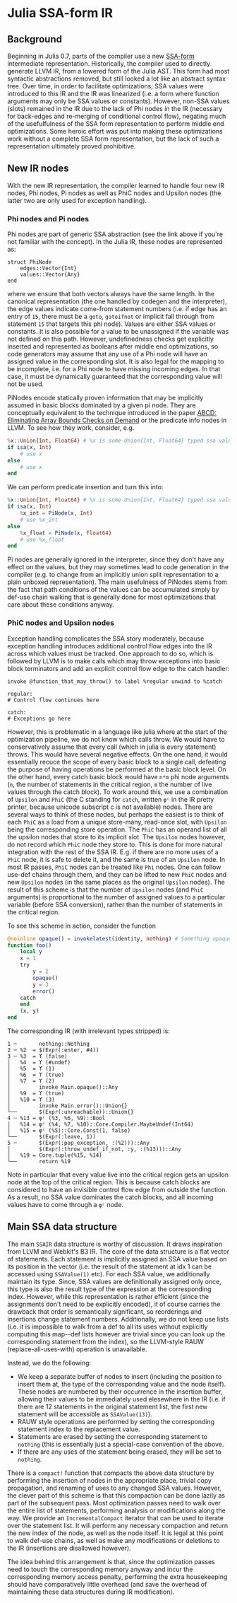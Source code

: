 # Julia SSA-form IR

## Background

Beginning in Julia 0.7, parts of the compiler use a new [SSA-form](https://en.wikipedia.org/wiki/Static_single_assignment_form)
intermediate representation. Historically, the compiler used to directly generate LLVM IR, from a lowered form of the Julia
AST. This form had most syntactic abstractions removed, but still looked a lot like an abstract syntax tree.
Over time, in order to facilitate optimizations, SSA values were introduced to this IR and the IR was
linearized (i.e. a form where function arguments may only be SSA values or constants). However, non-SSA values
(slots) remained in the IR due to the lack of Phi nodes in the IR (necessary for back-edges and re-merging of
conditional control flow), negating much of the usefulfulness of the SSA form representation to perform
middle end optimizations. Some heroic effort was put into making these optimizations work without a complete SSA
form representation, but the lack of such a representation ultimately proved prohibitive.

## New IR nodes

With the new IR representation, the compiler learned to handle four new IR nodes, Phi nodes, Pi
nodes as well as PhiC nodes and Upsilon nodes (the latter two are only used for exception handling).

### Phi nodes and Pi nodes

Phi nodes are part of generic SSA abstraction (see the link above if you're not familiar with
the concept). In the Julia IR, these nodes are represented as:
```
struct PhiNode
    edges::Vector{Int}
    values::Vector{Any}
end
```
where we ensure that both vectors always have the same length. In the canonical representation (the one
handled by codegen and the interpreter), the edge values indicate come-from statement numbers (i.e.
if edge has an entry of `15`, there must be a `goto`, `gotoifnot` or implicit fall through from
statement `15` that targets this phi node). Values are either SSA values or constants. It is also
possible for a value to be unassigned if the variable was not defined on this path. However, undefinedness
checks get explicitly inserted and represented as booleans after middle end optimizations, so code generators
may assume that any use of a Phi node will have an assigned value in the corresponding slot. It is also legal
for the mapping to be incomplete, i.e. for a Phi node to have missing incoming edges. In that case, it must
be dynamically guaranteed that the corresponding value will not be used.

PiNodes encode statically proven information that may be implicitly assumed in basic blocks dominated by a given
pi node. They are conceptually equivalent to the technique introduced in the paper
[ABCD: Eliminating Array Bounds Checks on Demand](https://dl.acm.org/citation.cfm?id=358438.349342) or the predicate info nodes in LLVM. To see how they work, consider,
e.g.

```julia
%x::Union{Int, Float64} # %x is some Union{Int, Float64} typed ssa value
if isa(x, Int)
    # use x
else
    # use x
end
```

We can perform predicate insertion and turn this into:

```julia
%x::Union{Int, Float64} # %x is some Union{Int, Float64} typed ssa value
if isa(x, Int)
    %x_int = PiNode(x, Int)
    # use %x_int
else
    %x_float = PiNode(x, Float64)
    # use %x_float
end
```

Pi nodes are generally ignored in the interpreter, since they don't have any effect on the values,
but they may sometimes lead to code generation in the compiler (e.g. to change from an implicitly
union split representation to a plain unboxed representation). The main usefulness of PiNodes stems
from the fact that path conditions of the values can be accumulated simply by def-use chain walking
that is generally done for most optimizations that care about these conditions anyway.

### PhiC nodes and Upsilon nodes

Exception handling complicates the SSA story moderately, because exception handling
introduces additional control flow edges into the IR across which values must be tracked.
One approach to do so, which is followed by LLVM is to make calls which may throw exceptions
into basic block terminators and add an explicit control flow edge to the catch handler:

```
invoke @function_that_may_throw() to label %regular unwind to %catch

regular:
# Control flow continues here

catch:
# Exceptions go here
```

However, this is problematic in a language like julia where at the start of the optimization
pipeline, we do not know which calls throw. We would have to conservatively assume that every
call (which in julia is every statement) throws. This would have several negative effects.
On the one hand, it would essentially recuce the scope of every basic block to a single call,
defeating the purpose of having operations be performed at the basic block level. On the other
hand, every catch basic block would have `n*m` phi node arguments (`n`, the number of statements
in the critical region, `m` the number of live values through the catch block). To work around
this, we use a combination of `Upsilon` and `PhiC` (the C standing for `catch`,
written `φᶜ` in the IR pretty printer, because
unicode subscript c is not available) nodes. There are several ways to think of these nodes, but
perhaps the easiest is to think of each `PhiC` as a load from a unique store-many, read-once slot,
with `Upsilon` being the corresponding store operation. The `PhiC` has an operand list of all the
upsilon nodes that store to its implicit slot. The `Upsilon` nodes however, do not record which `PhiC`
node they store to. This is done for more natural integration with the rest of the SSA IR. E.g.
if there are no more uses of a `PhiC` node, it is safe to delete it, and the same is true of an
`Upsilon` node. In most IR passes, `PhiC` nodes can be treated like `Phi` nodes. One can follow
use-def chains through them, and they can be lifted to new `PhiC` nodes and new `Upsilon` nodes (in the
same places as the original `Upsilon` nodes). The result of this scheme is that the number of
`Upsilon` nodes (and `PhiC` arguments) is proportional to the number of assigned values to a particular
variable (before SSA conversion), rather than the number of statements in the critical region.

To see this scheme in action, consider the function

```julia
@noinline opaque() = invokelatest(identity, nothing) # Something opaque
function foo()
    local y
    x = 1
    try
        y = 2
        opaque()
        y = 3
        error()
    catch
    end
    (x, y)
end
```

The corresponding IR (with irrelevant types stripped) is:

```
1 ─       nothing::Nothing
2 ─ %2  = $(Expr(:enter, #4))
3 ─ %3  = ϒ (false)
│   %4  = ϒ (#undef)
│   %5  = ϒ (1)
│   %6  = ϒ (true)
│   %7  = ϒ (2)
│         invoke Main.opaque()::Any
│   %9  = ϒ (true)
│   %10 = ϒ (3)
│         invoke Main.error()::Union{}
└──       $(Expr(:unreachable))::Union{}
4 ┄ %13 = φᶜ (%3, %6, %9)::Bool
│   %14 = φᶜ (%4, %7, %10)::Core.Compiler.MaybeUndef(Int64)
│   %15 = φᶜ (%5)::Core.Const(1, false)
└──       $(Expr(:leave, 1))
5 ─       $(Expr(:pop_exception, :(%2)))::Any
│         $(Expr(:throw_undef_if_not, :y, :(%13)))::Any
│   %19 = Core.tuple(%15, %14)
└──       return %19
```

Note in particular that every value live into the critical region gets
an upsilon node at the top of the critical region. This is because
catch blocks are considered to have an invisible control flow edge
from outside the function. As a result, no SSA value dominates the
catch blocks, and all incoming values have to come through a `φᶜ` node.

## Main SSA data structure

The main `SSAIR` data structure is worthy of discussion. It draws inspiration from LLVM and Webkit's B3 IR.
The core of the data structure is a flat vector of statements. Each statement is implicitly assigned
an SSA value based on its position in the vector (i.e. the result of the statement at idx 1 can be
accessed using `SSAValue(1)` etc). For each SSA value, we additionally maintain its type. Since, SSA values
are definitionally assigned only once, this type is also the result type of the expression at the corresponding
index. However, while this representation is rather efficient (since the assignments don't need to be explicitly
encoded), it of course carries the drawback that order is semantically significant, so reorderings and insertions
change statement numbers. Additionally, we do not keep use lists (i.e. it is impossible to walk from a def to
all its uses without explicitly computing this map--def lists however are trivial since you can look up the
corresponding statement from the index), so the LLVM-style RAUW (replace-all-uses-with) operation is unavailable.

Instead, we do the following:

- We keep a separate buffer of nodes to insert (including the position to insert them at, the type of the
  corresponding value and the node itself). These nodes are numbered by their occurrence in the insertion
  buffer, allowing their values to be immediately used elesewhere in the IR (i.e. if there are 12 statements in
  the original statement list, the first new statement will be accessible as `SSAValue(13)`).
- RAUW style operations are performed by setting the corresponding statement index to the replacement
  value.
- Statements are erased by setting the corresponding statement to `nothing` (this is essentially just a special-case
  convention of the above.
- If there are any uses of the statement being erased, they will be set to `nothing`.

There is a `compact!` function that compacts the above data structure by performing the insertion of nodes in the appropriate place, trivial copy propagation, and renaming of uses to any changed SSA values. However, the clever part
of this scheme is that this compaction can be done lazily as part of the subsequent pass. Most optimization passes
need to walk over the entire list of statements, performing analysis or modifications along the way. We provide an
`IncrementalCompact` iterator that can be used to iterate over the statement list. It will perform any necessary compaction
and return the new index of the node, as well as the node itself. It is legal at this point to walk def-use chains,
as well as make any modifications or deletions to the IR (insertions are disallowed however).

The idea behind this arrangement is that, since the optimization passes need to touch the corresponding memory anyway
and incur the corresponding memory access penalty, performing the extra housekeeping should have comparatively little
overhead (and save the overhead of maintaining these data structures during IR modification).
